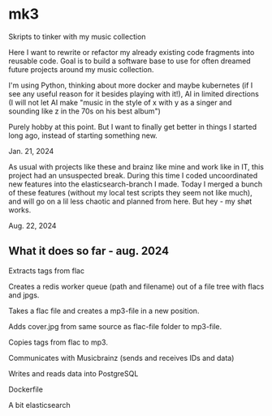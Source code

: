 # mk3
Skripts to tinker with my music collection

Here I want to rewrite or refactor my already existing code fragments into reusable code. Goal is to build a software base to use for often dreamed future projects around my music collection.

I'm using Python, thinking about more docker and maybe kubernetes (if I see any useful reason for it besides playing with it!), AI in limited directions (I will not let AI make "music in the style of x with y as a singer and sounding like z in the 70s on his best album")

Purely hobby at this point. But I want to finally get better in things I started long ago, instead of starting something new. 

Jan. 21, 2024

As usual with projects like these and brainz like mine and work like in IT, this project had an unsuspected break. During this time I coded uncoordinated new features into the elasticsearch-branch I made. Today I merged a bunch of these features (without my local test scripts they seem not like much), and will go on a lil less chaotic and planned from here. But hey - my shøt works. 

Aug. 22, 2024

 ## What it does so far - aug. 2024

Extracts tags from flac

Creates a redis worker queue (path and filename) out of a file tree with flacs and jpgs.

Takes a flac file and creates a mp3-file in a new position.

Adds cover.jpg from same source as flac-file folder to mp3-file.

Copies tags from flac to mp3.

Communicates with Musicbrainz (sends and receives IDs and data)

Writes and reads data into PostgreSQL

Dockerfile

A bit elasticsearch



